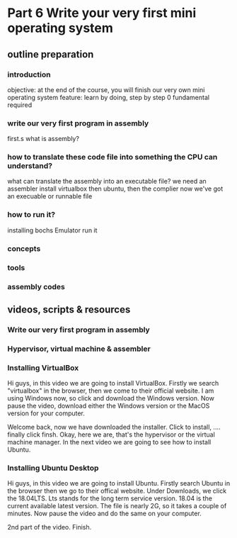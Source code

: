 # Part 6 Write your very first mini operating system

## outline preparation
### introduction

objective: at the end of the course, you will finish our very own mini operating system
feature: learn by doing, step by step
0 fundamental required

### write our very first program in assembly
first.s
what is assembly?

### how to translate these code file into something the CPU can understand?
what can translate the assembly into an executable file?
we need an assembler
install virtualbox then ubuntu, then the complier
now we've got an execuable or runnable file

### how to run it?
installing bochs Emulator
run it

### concepts
### tools
### assembly codes

## videos, scripts & resources

### Write our very first program in assembly

### Hypervisor, virtual machine & assembler

### Installing VirtualBox
Hi guys, in this video we are going to install VirtualBox. Firstly we search "virtualbox" in the browser, then we come to their official website. I am using Windows now, so click and download the Windows version. Now pause the video, download either the Windows version or the MacOS version for your computer.

Welcome back, now we have downloaded the installer. Click to install, .... finally click finsh. Okay, here we are, that's the hypervisor or the virtual machine manager. In the next video we are going to see how to install Ubuntu. 

### Installing Ubuntu Desktop

Hi guys, in this video we are going to install Ubuntu. Firstly search Ubuntu in the browser then we go to their offical website. Under Downloads, we click the 18.04LTS. Lts stands for the long term service version. 18.04 is the current available latest version. The file is nearly 2G, so it takes a couple of minutes. Now pause the video and do the same on your computer. 

2nd part of the video. Finish.



